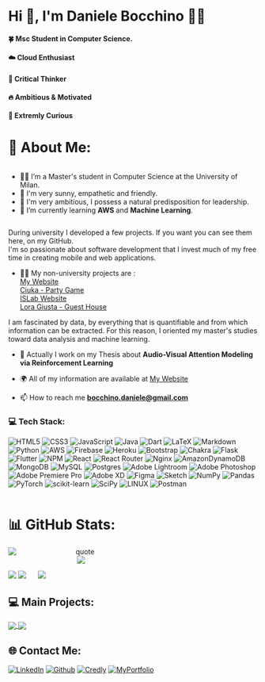 
# Hi 👋, I'm Daniele Bocchino 👨‍💻  
#### 🍀 Msc Student in Computer Science.
#### ☁️ Cloud Enthusiast
#### 🧠 Critical Thinker
#### 🔥 Ambitious & Motivated
#### 🔎 Extremly Curious 

# 💫 About Me:
<div style="text-align: center; display: inline-block">
  <div style="text-align: left;">
    <ul>
      <li>👨‍🎓 I’m a Master's student in Computer Science at the University of Milan.</li>
      <li>🧠 I'm very sunny, empathetic and friendly.</li>
      <li>🚀 I'm very ambitious, I possess a natural predisposition for leadership.</li>
      <li>🌱 I’m currently learning <strong>AWS</strong> and <strong>Machine Learning</strong>.</li>
    </ul>
  </div>
</div>


During university I developed a few projects. If you want you can see them here, on my GitHub.<br/>
I'm so passionate about software development that I invest much of my free time in creating mobile and web applications. 

- 🧑‍💻 My non-university projects are : <br/>
        [My Website](https://danielebocchino.github.io/) <br/>
        [Ciuka - Party Game](https://b-except.com/ciuka/share.html)<br/>
        [ISLab Website](https://islab.di.unimi.it/)<br/>
        [Lora Giusta - Guest House](https://lora-giusta.com/)<br/>
          
I am fascinated by data, by everything that is quantifiable and from which information can be extracted. For this reason, I oriented my master's studies toward data analysis and machine learning.
- 🔭 Actually I work on my Thesis about **Audio-Visual Attention Modeling via Reinforcement Learning**

- 🌍 All of my information are available at [My Website](https://danielebocchino.github.io/)

- 📫 How to reach me **bocchino.daniele@gmail.com**

### 💻 Tech Stack:

![HTML5](https://img.shields.io/badge/html5-%23E34F26.svg?style=flat&logo=html5&logoColor=white) ![CSS3](https://img.shields.io/badge/css3-%231572B6.svg?style=flat&logo=css3&logoColor=white) ![JavaScript](https://img.shields.io/badge/javascript-%23323330.svg?style=flat&logo=javascript&logoColor=%23F7DF1E) ![Java](https://img.shields.io/badge/java-%23ED8B00.svg?style=flat&logo=CoffeeScript&logoColor=white) ![Dart](https://img.shields.io/badge/dart-%230175C2.svg?style=flat&logo=dart&logoColor=white) ![LaTeX](https://img.shields.io/badge/latex-%23008080.svg?style=flat&logo=latex&logoColor=white) ![Markdown](https://img.shields.io/badge/markdown-%23000000.svg?style=flat&logo=markdown&logoColor=white) ![Python](https://img.shields.io/badge/python-3670A0?style=flat&logo=python&logoColor=ffdd54) ![AWS](https://img.shields.io/badge/AWS-%23FF9900.svg?style=flat&logo=amazon-aws&logoColor=white) ![Firebase](https://img.shields.io/badge/firebase-%23039BE5.svg?style=flat&logo=firebase) ![Heroku](https://img.shields.io/badge/heroku-%23430098.svg?style=flat&logo=heroku&logoColor=white) ![Bootstrap](https://img.shields.io/badge/bootstrap-%23563D7C.svg?style=flat&logo=bootstrap&logoColor=white) ![Chakra](https://img.shields.io/badge/chakra-%234ED1C5.svg?style=flat&logo=chakraui&logoColor=white) ![Flask](https://img.shields.io/badge/flask-%23000.svg?style=flat&logo=flask&logoColor=white) ![Flutter](https://img.shields.io/badge/Flutter-%2302569B.svg?style=flat&logo=Flutter&logoColor=white) ![NPM](https://img.shields.io/badge/NPM-%23000000.svg?style=flat&logo=npm&logoColor=white) ![React](https://img.shields.io/badge/react-%2320232a.svg?style=flat&logo=react&logoColor=%2361DAFB) ![React Router](https://img.shields.io/badge/React_Router-CA4245?style=flat&logo=react-router&logoColor=white) ![Nginx](https://img.shields.io/badge/nginx-%23009639.svg?style=flat&logo=nginx&logoColor=white) ![AmazonDynamoDB](https://img.shields.io/badge/Amazon%20DynamoDB-4053D6?style=flat&logo=Amazon%20DynamoDB&logoColor=white) ![MongoDB](https://img.shields.io/badge/MongoDB-%234ea94b.svg?style=flat&logo=mongodb&logoColor=white) ![MySQL](https://img.shields.io/badge/mysql-%2300f.svg?style=flat&logo=mysql&logoColor=white) ![Postgres](https://img.shields.io/badge/postgres-%23316192.svg?style=flat&logo=postgresql&logoColor=white) ![Adobe Lightroom](https://img.shields.io/badge/Adobe%20Lightroom-31A8FF.svg?style=flat&logo=Adobe%20Lightroom&logoColor=white) ![Adobe Photoshop](https://img.shields.io/badge/adobephotoshop-%2331A8FF.svg?style=flat&logo=adobephotoshop&logoColor=white) ![Adobe Premiere Pro](https://img.shields.io/badge/Adobe%20Premiere%20Pro-9999FF.svg?style=flat&logo=Adobe%20Premiere%20Pro&logoColor=white) ![Adobe XD](https://img.shields.io/badge/Adobe%20XD-470137?style=flat&logo=Adobe%20XD&logoColor=#FF61F6) 	![Figma](https://img.shields.io/badge/figma-%23F24E1E.svg?style=flat&logo=figma&logoColor=white) ![Sketch](https://img.shields.io/badge/Sketch-FFB387?style=flat&logo=sketch&logoColor=black) ![NumPy](https://img.shields.io/badge/numpy-%23013243.svg?style=flat&logo=numpy&logoColor=white) ![Pandas](https://img.shields.io/badge/pandas-%23150458.svg?style=flat&logo=pandas&logoColor=white) ![PyTorch](https://img.shields.io/badge/PyTorch-%23EE4C2C.svg?style=flat&logo=PyTorch&logoColor=white) ![scikit-learn](https://img.shields.io/badge/scikit--learn-%23F7931E.svg?style=flat&logo=scikit-learn&logoColor=white) ![SciPy](https://img.shields.io/badge/SciPy-%230C55A5.svg?style=flat&logo=scipy&logoColor=%white) ![LINUX](https://img.shields.io/badge/Linux-FCC624?style=flat&logo=linux&logoColor=black) ![Postman](https://img.shields.io/badge/Postman-FF6C37?style=flat&logo=postman&logoColor=white)
<div  style="display: inline-block; vertical-align: top;">
  

  

# 📊 GitHub Stats:
  <p align="center">
  <img src="https://github-profile-trophy.vercel.app/?username=DanieleBocchino&theme=juicyfresh&row=1&no-frame=true" alt="quote" style="display:flex" />
      <img src="http://github-profile-summary-cards.vercel.app/api/cards/profile-details?username=DanieleBocchino&theme=radical"/>

  <div align='center' style="display: inline-block; margin-right: 20px;">
        <img src= "https://github-readme-stats.vercel.app/api?username=DanieleBocchino&show_icons=true&theme=radical&hide_border=true"/>
          <img src="https://github-readme-stats.vercel.app/api/top-langs/?username=DanieleBocchino&theme=radical&exclude_repo=Business-Information-System&langs_count=3&hide=assembly&hide_border=true"/>
  </div>
  
  <div align='center' style="display: inline-block;">
     <img src="https://github-readme-streak-stats.herokuapp.com/?user=DanieleBocchino&theme=radical&hide_border=true"/>
  </div>

  <p align="center">
</p>
  
  
## 💻 Main Projects:  
  
<a href="https://github.com/DanieleBocchino/Business-Information-System">
  <img align="center" src="https://github-readme-stats.vercel.app/api/pin/?username=DanieleBocchino&repo=Business-Information-System&theme=radical&hide_border=true" />
</a>
<a href="https://github.com/DanieleBocchino/BPE-Cloud-Gaming">
  <img align="center" src="https://github-readme-stats.vercel.app/api/pin/?username=DanieleBocchino&repo=BPE-Cloud-Gaming&theme=radical&hide_border=true" />
</a>

## 🌐 Contact Me:
[![LinkedIn](https://img.shields.io/badge/LinkedIn-%230077B5.svg?style=flat&logo=linkedin&logoColor=white)](https://linkedin.com/in/daniele-bocchino-aa602a20b/) 
[![Github](https://img.shields.io/badge/GitHub-100000?style=flat&logo=GitHub&logoColor=white&labelColor=black&color=000000)](https://github.com/DanieleBocchino)
[![Credly](https://img.shields.io/badge/Credly-100000?style=flat&logo=Credly&logoColor=white&labelColor=FF9500&color=FF9500)](https://www.credly.com/users/daniele-bocchino/badges)
[![MyPortfolio](https://img.shields.io/badge/My_Portfolio-100000?style=flat&logo=CodeIgniter&logoColor=white&labelColor=007631&color=007306)](https://danielebocchino.github.io/) 
